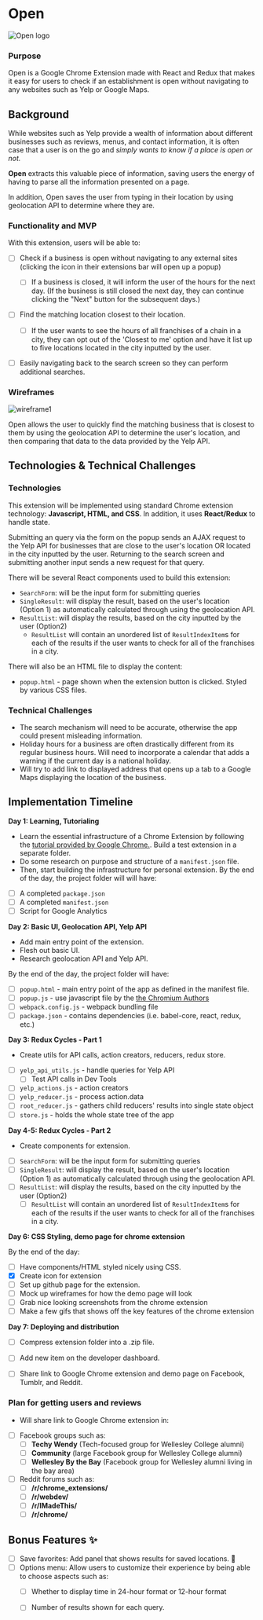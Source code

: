 # Open

![Open logo](http://res.cloudinary.com/liuffy/image/upload/c_scale,q_100,w_128/v1487453773/open_cursive_d0zsgn.png)

### Purpose 

Open is a Google Chrome Extension made with React and Redux that makes it easy for users to check if an establishment is open without navigating to any websites such as Yelp or Google Maps.


## Background

While websites such as Yelp provide a wealth of information about different businesses such as reviews, menus, and contact information, it is often case that a user is on the go and *simply wants to know if a place is open or not.* 

**Open** extracts this valuable piece of information, saving users the energy of having to parse all the information presented on a page. 

In addition, Open saves the user from typing in their location by using geolocation API to determine where they are.

### Functionality and MVP

With this extension, users will be able to:

- [ ] Check if a business is open without navigating to any external sites (clicking the icon in their extensions bar will open up a popup)
  - [ ] If a business is closed, it will inform the user of the hours for the next day. (If the business is still closed the next day, they can continue clicking the "Next" button for the subsequent days.)
- [ ] Find the matching location closest to their location. 
  - [ ] If the user wants to see the hours of all franchises of a chain in a city, they can opt out of the 'Closest to me' option and have it list up to five locations located in the city inputted by the user.  
- [ ] Easily navigating back to the search screen so they can perform additional searches. 


### Wireframes

![wireframe1](http://res.cloudinary.com/liuffy/image/upload/q_100/v1487531198/open_wireframe1_j3gufp.png)

Open allows the user to quickly find the matching business that is closest to them by using the geolocation API to determine the user's location, and then comparing that data to the data provided by the Yelp API. 


## Technologies & Technical Challenges 

### Technologies

This extension will be implemented using standard Chrome extension technology: **Javascript, HTML, and CSS**. In addition, it uses **React/Redux** to handle state.

Submitting an query via the form on the popup sends an AJAX request to the Yelp API for businesses that are close to the user's location OR located in the city inputted by the user. Returning to the search screen and submitting another input sends a new request for that query. 

There will be several React components used to build this extension: 

- `SearchForm`: will be the input form for submitting queries
- `SingleResult`: will display the result, based on the user's location (Option 1) as automatically calculated through using the geolocation API.
- `ResultList`: will display the results, based on the city inputted by the user (Option2)
  - `ResultList` will contain an unordered list of `ResultIndexItem`s for each of the results if the user wants to check for all of the franchises in a city. 

There will also be an HTML file to display the content:

- `popup.html` - page shown when the extension button is clicked. Styled by various CSS files.

### Technical Challenges

* The search mechanism will need to be accurate, otherwise the app could present misleading information. 
* Holiday hours for a business are often drastically different from its regular business hours. Will need to incorporate a calendar that adds a warning if the current day is a national holiday.
* Will try to add link to displayed address that opens up a tab to a Google Maps displaying the location of the business. 

## Implementation Timeline

**Day 1: Learning, Tutorialing**
* Learn the essential infrastructure of a Chrome Extension by following the [tutorial provided by Google Chrome.](https://developer.chrome.com/extensions/getstarted). Build a test extension in a separate folder. 
* Do some research on purpose and structure of a `manifest.json` file. 
* Then, start building the infrastructure for personal extension. By the end of the day, the project folder will will have:

- [ ] A completed `package.json`
- [ ] A completed `manifest.json`
- [ ] Script for Google Analytics 

**Day 2: Basic UI, Geolocation API, Yelp API**
* Add main entry point of the extension. 
* Flesh out basic UI.
* Research geolocation API and Yelp API.

By the end of the day, the project folder will have:
- [ ] `popup.html` - main entry point of the app as defined in the manifest file.
- [ ] `popup.js` - use javascript file by the [the Chromium Authors](http://the-chromium-authors.software.informer.com/)
- [ ] `webpack.config.js` - webpack bundling file
- [ ] `package.json` - contains dependencies (i.e. babel-core, react, redux, etc.)

**Day 3: Redux Cycles - Part 1**
* Create utils for API calls, action creators, reducers, redux store.
- [ ] `yelp_api_utils.js` - handle queries for Yelp API
  - [ ] Test API calls in Dev Tools 
- [ ] `yelp_actions.js` - action creators 
- [ ] `yelp_reducer.js` - process action.data
- [ ] `root_reducer.js` - gathers child reducers' results into single state object
- [ ] `store.js` - holds the whole state tree of the app

**Day 4-5: Redux Cycles - Part 2**
* Create components for extension.
- [ ] `SearchForm`: will be the input form for submitting queries
- [ ] `SingleResult`: will display the result, based on the user's location (Option 1) as automatically calculated through using the geolocation API.
- [ ] `ResultList`: will display the results, based on the city inputted by the user (Option2)
  - [ ] `ResultList` will contain an unordered list of `ResultIndexItem`s for each of the results if the user wants to check for all of the franchises in a city. 

**Day 6: CSS Styling, demo page for chrome extension** 

By the end of the day:
- [ ] Have components/HTML styled nicely using CSS.
- [X] Create icon for extension
- [ ] Set up github page for the extension.
- [ ] Mock up wireframes for how the demo page will look 
- [ ] Grab nice looking screenshots from the chrome extension
- [ ] Make a few gifs that shows off the key features of the chrome extension

**Day 7: Deploying and distribution**
- [ ] Compress extension folder into a .zip file. 
- [ ] Add new item on the developer dashboard.
- [ ] Share link to Google Chrome extension and demo page on Facebook, Tumblr, and Reddit. 


### Plan for getting users and reviews

- Will share link to Google Chrome extension in: 
- [ ] Facebook groups such as:
  - [ ] **Techy Wendy** (Tech-focused group for Wellesley College alumni) 
  - [ ] **Community** (large Facebook group for Wellesley College alumni) 
  - [ ] **Wellesley By the Bay** (Facebook group for Wellesley alumni living in the bay area) 
- [ ] Reddit forums such as:
  - [ ] **/r/chrome_extensions/**
  - [ ] **/r/webdev/**
  - [ ] **/r/IMadeThis/**
  - [ ] **/r/chrome/**

## Bonus Features :sparkles:

- [ ] Save favorites: Add panel that shows results for saved locations. :sparkling_heart:
- [ ] Options menu: Allow users to customize their experience by being able to choose aspects such as:
  - [ ] Whether to display time in 24-hour format or 12-hour format
  - [ ] Number of results shown for each query.

